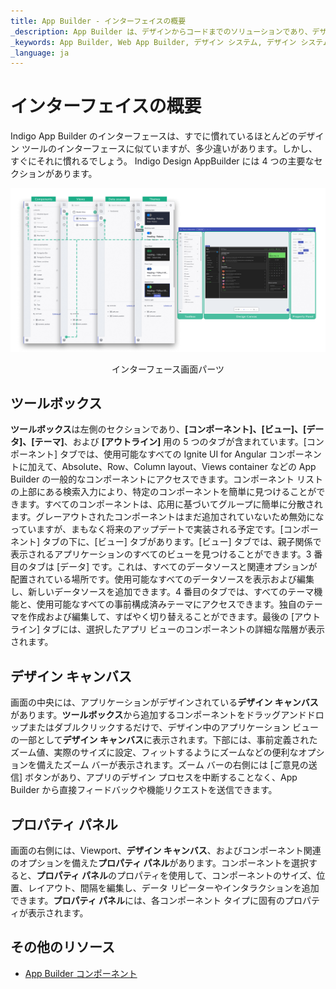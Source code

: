 ```yaml
---
title: App Builder - インターフェイスの概要
_description: App Builder は、デザインからコードまでのソリューションであり、デザインおよび開発チームが実際の Web アプリケーションを迅速かつ簡単にデザインおよび構築できるようにします。
_keywords: App Builder, Web App Builder, デザイン システム, デザイン システム UX, UI キット, Sketch, Ignite UI for Angular, Sketch to Angular, Angular, Angular デザイン システム, Sketch から コードをエクスポート, Angular 用のデザイン キット, Sketch UI キット
_language: ja
---
```


# インターフェイスの概要 

Indigo App Builder のインターフェースは、すでに慣れているほとんどのデザイン ツールのインターフェースに似ていますが、多少違いがあります。しかし、すぐにそれに慣れるでしょう。
Indigo Design AppBuilder には 4 つの主要なセクションがあります。


<img class="responsive-img" src="./images/interface-parts-Indigo-Design-App-Builder.png" srcset="./images/interface-parts-Indigo-Design-App-Builder-@2x.png 2x" />
<p style="text-align:center;">インターフェース画面パーツ</p>

## ツールボックス 

**ツールボックス**は左側のセクションであり、**[コンポーネント]、[ビュー]、[データ]、[テーマ]**、および **[アウトライン]** 用の 5 つのタブが含まれています。[コンポーネント] タブでは、使用可能なすべての Ignite UI for Angular コンポーネントに加えて、Absolute、Row、Column layout、Views container などの App Builder の一般的なコンポーネントにアクセスできます。コンポーネント リストの上部にある検索入力により、特定のコンポーネントを簡単に見つけることができます。すべてのコンポーネントは、応用に基づいてグループに簡単に分散されます。グレーアウトされたコンポーネントはまだ追加されていないため無効になっていますが、まもなく将来のアップデートで実装される予定です。[コンポーネント] タブの下に、[ビュー] タブがあります。[ビュー] タブでは、親子関係で表示されるアプリケーションのすべてのビューを見つけることができます。3 番目のタブは [データ] です。これは、すべてのデータソースと関連オプションが配置されている場所です。使用可能なすべてのデータソースを表示および編集し、新しいデータソースを追加できます。4 番目のタブでは、すべてのテーマ機能と、使用可能なすべての事前構成済みテーマにアクセスできます。独自のテーマを作成および編集して、すばやく切り替えることができます。最後の [アウトライン] タブには、選択したアプリ ビューのコンポーネントの詳細な階層が表示されます。

## デザイン キャンバス

画面の中央には、アプリケーションがデザインされている**デザイン キャンバス**があります。**ツールボックス**から追加するコンポーネントをドラッグアンドドロップまたはダブルクリックするだけで、デザイン中のアプリケーション ビューの一部として**デザイン キャンバス**に表示されます。下部には、事前定義されたズーム値、実際のサイズに設定、フィットするようにズームなどの便利なオプションを備えたズーム バーが表示されます。ズーム バーの右側には [ご意見の送信] ボタンがあり、アプリのデザイン プロセスを中断することなく、App Builder から直接フィードバックや機能リクエストを送信できます。  


## プロパティ パネル

画面の右側には、Viewport、**デザイン キャンバス**、およびコンポーネント関連のオプションを備えた**プロパティ パネル**があります。コンポーネントを選択すると、**プロパティ パネル**のプロパティを使用して、コンポーネントのサイズ、位置、レイアウト、間隔を編集し、データ リピーターやインタラクションを追加できます。**プロパティ パネル**には、各コンポーネント タイプに固有のプロパティが表示されます。


## その他のリソース
<div class="divider--half"></div>

* [App Builder コンポーネント](indigo-design-app-builder-components.md)